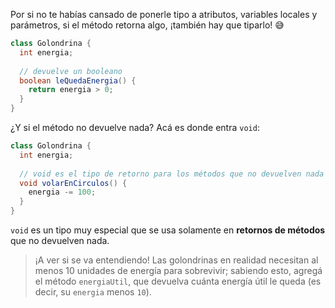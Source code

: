 Por si no te habías cansado de ponerle tipo a atributos, variables locales y parámetros, si el método retorna algo, ¡también hay que tiparlo! :sweat_smile:

```java
class Golondrina {
  int energia;
  
  // devuelve un booleano
  boolean leQuedaEnergia() { 
    return energia > 0; 
  }
}
```

¿Y si el método no devuelve nada? Acá es donde entra `void`:

```java
class Golondrina {
  int energia;
  
  // void es el tipo de retorno para los métodos que no devuelven nada
  void volarEnCirculos() {
    energia -= 100;
  }
}
```

`void` es un tipo muy especial que se usa solamente en **retornos de métodos** que no devuelven nada.



> ¡A ver si se va entendiendo! Las golondrinas en realidad necesitan al menos 10 unidades de energía para sobrevivir; sabiendo esto, agregá el método `energiaUtil`, que devuelva cuánta energía útil le queda (es decir, su `energia` menos `10`).
